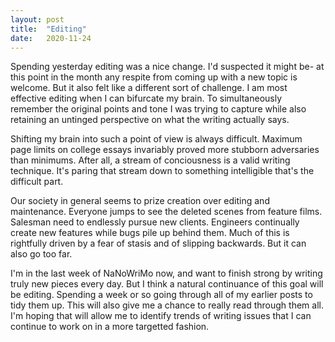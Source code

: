 ```yaml
---
layout: post
title:  "Editing"
date:   2020-11-24
---
```

Spending yesterday editing was a nice change. I'd suspected it might be- at this point in the month any respite from coming up with a new topic is welcome. But it also felt like a different sort of challenge. I am most effective editing when I can bifurcate my brain. To simultaneously remember the original points and tone I was trying to capture while also retaining an untinged perspective on what the writing actually says.

Shifting my brain into such a point of view is always difficult. Maximum page limits on college essays invariably proved more stubborn adversaries than minimums. After all, a stream of conciousness is a valid writing technique. It's paring that stream down to something intelligible that's the difficult part. 

Our society in general seems to prize creation over editing and maintenance. Everyone jumps to see the deleted scenes from feature films. Salesman need to endlessly pursue new clients. Engineers continually create new features while bugs pile up behind them. Much of this is rightfully driven by a fear of stasis and of slipping backwards. But it can also go too far.

I'm in the last week of NaNoWriMo now, and want to finish strong by writing truly new pieces every day. But I think a natural continuance of this goal will be editing. Spending a week or so going through all of my earlier posts to tidy them up. This will also give me a chance to really read through them all. I'm hoping that will allow me to identify trends of writing issues that I can continue to work on in a more targetted fashion. 